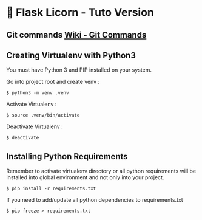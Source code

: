 :rainbow: Flask Licorn - Tuto Version
===========================

## Git commands [Wiki - Git Commands](https://github.com/Eih3/Flask-Licorn-Tuto/wiki/Git-Commands)

## Creating Virtualenv with Python3
You must have Python 3 and PIP installed on your system.

Go into project root and create venv :
``` shell
$ python3 -m venv .venv 
```

Activate Virtualenv :
``` shell
$ source .venv/bin/activate
```

Deactivate Virtualenv :
``` shell
$ deactivate
```

## Installing Python Requirements
Remember to activate virtualenv directory or all python requirements will be installed
into global environment and not only into your project.

``` shell
$ pip install -r requirements.txt
```

If you need to add/update all python dependencies to requirements.txt
``` shell
$ pip freeze > requirements.txt
```